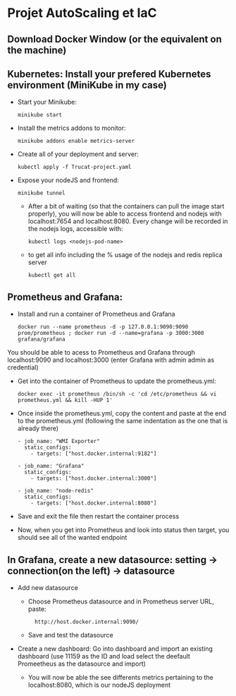 # Projet AutoScaling et IaC

## Download Docker Window (or the equivalent on the machine)

## Kubernetes: Install your prefered Kubernetes environment (MiniKube in my case)

  - Start your Minikube:
  
        minikube start
    
  - Install the metrics addons to monitor:
  
        minikube addons enable metrics-server
    
  - Create all of your deployment and server:

        kubectl apply -f Trucat-project.yaml
    
  - Expose your nodeJS and frontend:

        minikube tunnel 
    
    - After a bit of waiting (so that the containers can pull the image start properly), you will now be able to access frontend and nodejs with localhost:7654 and localhost:8080. Every change will be recorded in the nodejs logs, accessible with:

          kubectl logs <nodejs-pod-name>

    - to get all info including the % usage of the nodejs and redis replica server

          kubectl get all
  
   

## Prometheus and Grafana: 

  - Install and run a container of Prometheus and Grafana 
    
        docker run --name prometheus -d -p 127.0.0.1:9090:9090 prom/prometheus ; docker run -d --name=grafana -p 3000:3000 grafana/grafana

  You should be able to acess to Prometheus and Grafana through localhost:9090 and localhost:3000 (enter Grafana with admin admin as credential)
  - Get into the container of Prometheus to update the prometheus.yml: 
    
        docker exec -it prometheus /bin/sh -c 'cd /etc/prometheus && vi prometheus.yml && kill -HUP 1' 
        
  - Once inside the prometheus.yml, copy the content and paste at the end to the prometheus.yml (following the same indentation as the one that is already there)

        - job_name: "WMI Exporter"
          static_configs:
            - targets: ["host.docker.internal:9182"]
    
        - job_name: "Grafana"
          static_configs:
            - targets: ["host.docker.internal:3000"]
    
        - job_name: "node-redis"
          static_configs:
            - targets: ["host.docker.internal:8080"]

  - Save and exit the file then restart the container process

  - Now, when you get into Prometheus and look into status then target, you should see all of the wanted endpoint

## In Grafana, create a new datasource: setting -> connection(on the left) -> datasource
  - Add new datasource
    - Choose Prometheus datasource and in Prometheus server URL, paste:
      
            http://host.docker.internal:9090/

    - Save and test the datasource
        
  - Create a new dashboard: Go into dashboard and import an existing dashboard (use 11159 as the ID and load select the deefault Promeetheus as the datasource and import)
      - You will now be able the see differents metrics pertaining to the localhost:8080, which is our nodeJS deployment    



